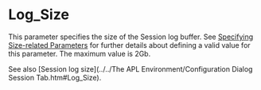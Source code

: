 # Log_Size

This parameter specifies the size of the Session log buffer. See [Specifying Size-related Parameters](../configuration-parameters.md) for further details about defining a valid value for this parameter. The maximum value is 2Gb.

See also [Session log size](../../The APL Environment/Configuration Dialog Session Tab.htm#Log_Size).
